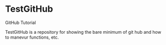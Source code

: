 # TestGitHub
GitHub Tutorial

TestGitHub is a repository for showing the bare minimum of git hub and how to manevur functions, etc.
